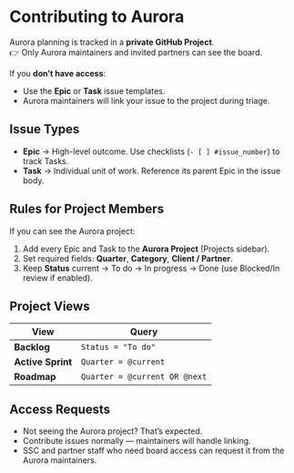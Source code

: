 # Contributing to Aurora

Aurora planning is tracked in a **private GitHub Project**.  
👉 Only Aurora maintainers and invited partners can see the board.

If you **don’t have access**:

- Use the **Epic** or **Task** issue templates.
- Aurora maintainers will link your issue to the project during triage.

## Issue Types

- **Epic** → High-level outcome. Use checklists (`- [ ] #issue_number`) to track Tasks.
- **Task** → Individual unit of work. Reference its parent Epic in the issue body.

## Rules for Project Members

If you can see the Aurora project:

1. Add every Epic and Task to the **Aurora Project** (Projects sidebar).
2. Set required fields: **Quarter**, **Category**, **Client / Partner**.
3. Keep **Status** current → To do → In progress → Done (use Blocked/In review if enabled).

## Project Views

| View                | Query                          |
|---------------------|--------------------------------|
| **Backlog**         | `Status = "To do"`             |
| **Active Sprint**   | `Quarter = @current`           |
| **Roadmap**         | `Quarter = @current OR @next`  |

## Access Requests

- Not seeing the Aurora project? That’s expected.  
- Contribute issues normally — maintainers will handle linking.  
- SSC and partner staff who need board access can request it from the Aurora maintainers.
